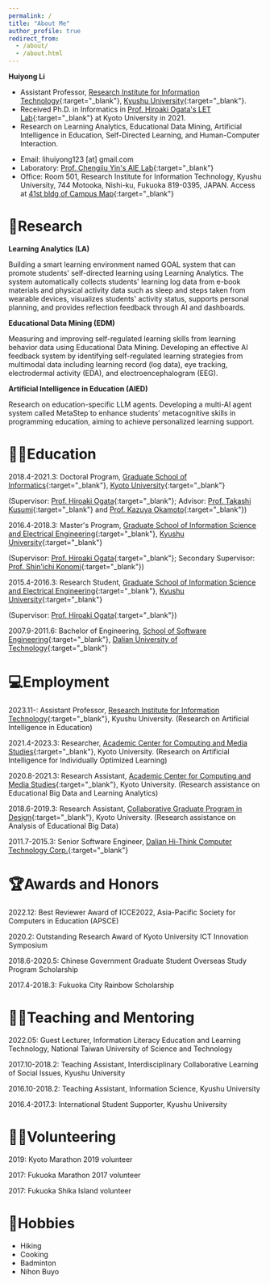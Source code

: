```yaml
---
permalink: /
title: "About Me"
author_profile: true
redirect_from: 
  - /about/
  - /about.html
---
```



**Huiyong Li** 
* Assistant Professor, [Research Institute for Information Technology](https://ri2t.kyushu-u.ac.jp/en/index-e.html){:target="_blank"}, [Kyushu University](https://www.kyushu-u.ac.jp/en/){:target="_blank"}.
* Received Ph.D. in Informatics in [Prof. Hiroaki Ogata's LET Lab](https://www.let.media.kyoto-u.ac.jp/en/){:target="_blank"} at Kyoto University in 2021.
* Research on Learning Analytics, Educational Data Mining, Artificial Intelligence in Education, Self-Directed Learning, and Human-Computer Interaction.
<!---  projects, achievements and awards, services  -->
* Email: lihuiyong123 [at] gmail.com
* Laboratory: [Prof. Chengjiu Yin's AIE Lab](https://yin.cc.kyushu-u.ac.jp/home/lab/en/member.html){:target="_blank"}
* Office: Room 501, Research Institute for Information Technology, Kyushu University, 744 Motooka, Nishi-ku, Fukuoka 819-0395, JAPAN. Access at [41st bldg of Campus Map](https://www.kyushu-u.ac.jp/f/32764/2018ito-en.pdf){:target="_blank"}

🤖Research
======
**Learning Analytics (LA)**

Building a smart learning environment named GOAL system that can promote students' self-directed learning using Learning Analytics. The system automatically collects students' learning log data from e-book materials and physical activity data such as sleep and steps taken from wearable devices, visualizes students' activity status, supports personal planning, and provides reflection feedback through AI and dashboards. 

**Educational Data Mining (EDM)**

Measuring and improving self-regulated learning skills from learning behavior data using Educational Data Mining. Developing an effective AI feedback system by identifying self-regulated learning strategies from multimodal data including learning record (log data), eye tracking, electrodermal activity (EDA), and electroencephalogram (EEG). 

**Artificial Intelligence in Education (AIED)** 

Research on education-specific LLM agents. Developing a multi-AI agent system called MetaStep to enhance students' metacognitive skills in programming education, aiming to achieve personalized learning support.

<!--- Overview of My research  -->

👨‍🎓Education
======
2018.4-2021.3: Doctoral Program, [Graduate School of Informatics](http://www.i.kyoto-u.ac.jp/en/){:target="_blank"}, [Kyoto University](https://www.kyoto-u.ac.jp/en/){:target="_blank"}

(Supervisor: [Prof. Hiroaki Ogata](https://sites.google.com/site/hiroakiogata/home){:target="_blank"}; Advisor: [Prof. Takashi Kusumi](https://cpe.sakura.ne.jp/Kusumi/kusumi.html){:target="_blank"} and [Prof. Kazuya Okamoto](https://researchmap.jp/okamotokazuya?lang=en){:target="_blank"})

2016.4-2018.3: Master's Program, [Graduate School of Information Science and Electrical Engineering](https://www.isee.kyushu-u.ac.jp/e/){:target="_blank"}, [Kyushu University](http://www.kyushu-u.ac.jp/en/){:target="_blank"}

(Supervisor: [Prof. Hiroaki Ogata](https://sites.google.com/site/hiroakiogata/home){:target="_blank"}; Secondary Supervisor: [Prof. Shin'ichi Konomi](https://researchmap.jp/skonomi?lang=en){:target="_blank"})

2015.4-2016.3: Research Student, [Graduate School of Information Science and Electrical Engineering](https://www.isee.kyushu-u.ac.jp/e/){:target="_blank"}, [Kyushu University](http://www.kyushu-u.ac.jp/en/){:target="_blank"}

(Supervisor: [Prof. Hiroaki Ogata](https://sites.google.com/site/hiroakiogata/home){:target="_blank"})

2007.9-2011.6: Bachelor of Engineering, [School of Software Engineering](http://ssdut.dlut.edu.cn/en.htm){:target="_blank"}, [Dalian University of Technology](http://en.dlut.edu.cn/){:target="_blank"}

💻Employment
======
2023.11-: Assistant Professor, [Research Institute for Information Technology](https://ri2t.kyushu-u.ac.jp/en/index-e.html){:target="_blank"}, Kyushu University. (Research on Artificial Intelligence in Education)

2021.4-2023.3: Researcher, [Academic Center for Computing and Media Studies](http://www.media.kyoto-u.ac.jp/accms_web/en/){:target="_blank"}, Kyoto University. (Research on Artificial Intelligence for Individually Optimized Learning)

2020.8-2021.3: Research Assistant, [Academic Center for Computing and Media Studies](http://www.media.kyoto-u.ac.jp/accms_web/en/){:target="_blank"}, Kyoto University. (Research assistance on Educational Big Data and Learning Analytics)

2018.6-2019.3: Research Assistant, [Collaborative Graduate Program in Design](http://www.design.kyoto-u.ac.jp/education/overview/){:target="_blank"}, Kyoto University. (Research assistance on Analysis of Educational Big Data)

2011.7-2015.3: Senior Software Engineer, [Dalian Hi-Think Computer Technology Corp.](http://www.dhc.com.cn/?_l=en){:target="_blank"}

🏆Awards and Honors
======
2022.12: Best Reviewer Award of ICCE2022, Asia-Pacific Society for Computers in Education (APSCE)

2020.2: Outstanding Research Award of Kyoto University ICT Innovation Symposium

2018.6-2020.5: Chinese Government Graduate Student Overseas Study Program Scholarship

2017.4-2018.3: Fukuoka City Rainbow Scholarship


👨‍🏫Teaching and Mentoring
======
2022.05: Guest Lecturer, Information Literacy Education and Learning Technology, National Taiwan University of Science and Technology

2017.10-2018.2: Teaching Assistant, Interdisciplinary Collaborative Learning of Social Issues, Kyushu University

2016.10-2018.2: Teaching Assistant, Information Science, Kyushu University

2016.4-2017.3: International Student Supporter, Kyushu University

🏃‍♂️Volunteering
======
2019: Kyoto Marathon 2019 volunteer

2017: Fukuoka Marathon 2017 volunteer

2017: Fukuoka Shika Island volunteer

🗻Hobbies
======
* Hiking
* Cooking
* Badminton
* Nihon Buyo
